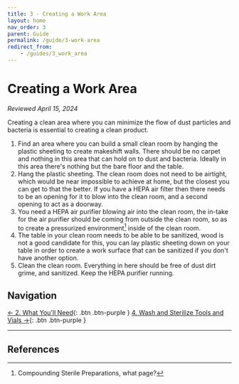 ```yaml
---
title: 3 - Creating a Work Area
layout: home
nav_order: 3
parent: Guide
permalink: /guide/3-work-area
redirect_from:
    - /guides/3_work_area
---
```


# Creating a Work Area

_Reviewed April 15, 2024_

Creating a clean area where you can minimize the flow of dust particles and bacteria is essential to creating a clean product. 

1. Find an area where you can build a small clean room by hanging the plastic sheeting to create makeshift walls. There should be no carpet and nothing in this area that can hold on to dust and bacteria. Ideally in this area there's nothing but the bare floor and the table.
2. Hang the plastic sheeting. The clean room does not need to be airtight, which would be near impossible to achieve at home, but the closest you can get to that the better. If you have a HEPA air filter then there needs to be an opening for it to blow into the clean room, and a second opening to act as a doorway.
3. You need a HEPA air purifier blowing air into the clean room, the in-take for the air purifier should be coming from outside the clean room, so as to create a pressurized environment[^1] inside of the clean room.
4. The table in your clean room needs to be able to be sanitized, wood is not a good candidate for this, you can lay plastic sheeting down on your table in order to create a work surface that can be sanitized if you don't have another option.
5. Clean the clean room. Everything in here should be free of dust dirt grime, and sanitized. Keep the HEPA purifier running.

## Navigation

[&larr; 2. What You'll Need]{: .btn .btn-purple }
[4. Wash and Sterilize Tools and Vials &rarr;]{: .btn .btn-purple }

---

## References

[^1]: Compounding Sterile Preparations, what page?


[&larr; 2. What You'll Need]: /guide/2-supplies
[4. Wash and Sterilize Tools and Vials &rarr;]: /guide/4-sterilize